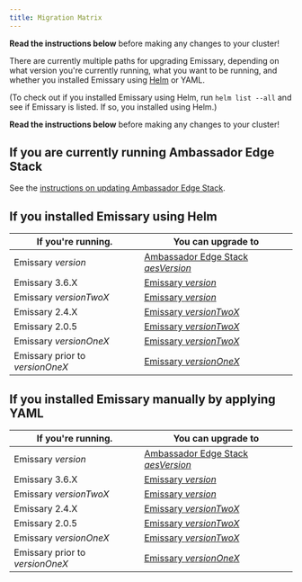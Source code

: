 ```yaml
---
title: Migration Matrix
---
```


<Alert severity="warning">
  <b>Read the instructions below</b> before making any changes to your cluster!
</Alert>

There are currently multiple paths for upgrading Emissary, depending on what version you're currently
running, what you want to be running, and whether you installed Emissary using [Helm](../helm) or
YAML.

(To check out if you installed Emissary using Helm, run `helm list --all` and see if
Emissary is listed. If so, you installed using Helm.)

<Alert severity="warning">
  <b>Read the instructions below</b> before making any changes to your cluster!
</Alert>

## If you are currently running Ambassador Edge Stack

See the [instructions on updating Ambassador Edge Stack](/docs/edge-stack/$aesDocsVersion$/topics/install/migration-matrix/).

## If you installed Emissary using Helm

| If you're running.                      | You can upgrade to                                                                                                          |
|-----------------------------------------|-----------------------------------------------------------------------------------------------------------------------------|
| Emissary $version$              | [Ambassador Edge Stack $aesVersion$](/docs/edge-stack/$aesDocsVersion$/topics/install/upgrade/helm/emissary-3.7/edge-stack-3.X/) |
| Emissary 3.6.X                  | [Emissary $version$](../upgrade/helm/emissary-3.6/emissary-3.X)                                                     |
| Emissary $versionTwoX$          | [Emissary $version$](../upgrade/helm/emissary-2.5/emissary-3.X)                                                     |
| Emissary 2.4.X                  | [Emissary $versionTwoX$](../upgrade/helm/emissary-2.4/emissary-2.X)                                                     |
| Emissary 2.0.5                  | [Emissary $versionTwoX$](../upgrade/helm/emissary-2.0/emissary-2.X)                                                 |
| Emissary $versionOneX$          | [Emissary $versionTwoX$](../upgrade/helm/emissary-1.14/emissary-2.X)                                                |
| Emissary prior to $versionOneX$ | [Emissary $versionOneX$](../../../../1.14/topics/install/upgrading)                                                 |

## If you installed Emissary manually by applying YAML

| If you're running.                      | You can upgrade to                                                                                                          |
|-----------------------------------------|-----------------------------------------------------------------------------------------------------------------------------|
| Emissary $version$              | [Ambassador Edge Stack $aesVersion$](/docs/edge-stack/$aesDocsVersion$/topics/install/upgrade/yaml/emissary-3.7/edge-stack-3.X/) |
| Emissary 3.6.X                  | [Emissary $version$](../upgrade/yaml/emissary-3.6/emissary-3.X)                                                     |
| Emissary $versionTwoX$          | [Emissary $version$](../upgrade/yaml/emissary-2.5/emissary-3.X)                                                     |
| Emissary 2.4.X                  | [Emissary $versionTwoX$](../upgrade/yaml/emissary-2.4/emissary-2.X)                                                     |
| Emissary 2.0.5                  | [Emissary $versionTwoX$](../upgrade/yaml/emissary-2.0/emissary-2.X)                                                 |
| Emissary $versionOneX$          | [Emissary $versionTwoX$](../upgrade/yaml/emissary-1.14/emissary-2.X)                                                |
| Emissary prior to $versionOneX$ | [Emissary $versionOneX$](../../../../1.14/topics/install/upgrading)                                                 |
